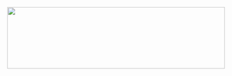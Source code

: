 <a href="C:\Users\chris\Documents\Github\Drawings\test.svg">
  <img src="C:\Users\chris\Documents\Github\Drawings\test.svg" width="100%" height="144">
</a>